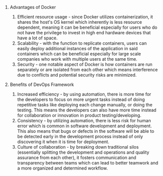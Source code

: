 1. Advantages of Docker
    1. Efficient resource usage - since Docker utilizes containerization, it shares the host's OS kernel which inherently is less resource dependent, meaning it can be beneficial especially for users who do not have the privilege to invest in high end hardware devices that have a lot of space.
    2. Scalability - with the function to replicate containers, users can easily deploy additional instances of the application in said containers which can be beneficial especially for large scale companies who work with multiple users at the same time.
    3. Security - one notable aspect of Docker is how containers are run separately or are isolated from each other which means interference due to conflicts and potential security risks are minimized.

2. Benefits of DevOps Framework
    1. Increased efficiency - by using automation, there is more time for the developers to focus on more urgent tasks instead of doing repetitive tasks like deploying each change manually, or doing the testing. This means the developers can also have more time instead for collaboration or innovation in product testing/developing. 
    2. Consistency - by utilizing automation, there is less risk for human error which is common in software development and deployment. This also means that bugs or defects in the software will be able to be detected early in the development process instead of only discovering it when it is time for deployment. 
    3. Culture of collaboration - by breaking down traditional silos (essentially splitting the development and operations and quality assurance from each other), it fosters communication and transparency between teams which can lead to better teamwork and a more organized and determined workflow. 